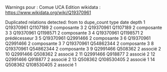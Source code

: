 Warnings pour : Comue UCA
Edition wikidata : https://www.wikidata.org/wiki/Q19370961 

Duplicated relations detected:
        from         to dupe_count         type date depth
1  Q19370961   Q1107189          2   composante <NA>     3
2  Q19370961   Q1107189          2   composante <NA>     3
3  Q19370961   Q1198571          2   composante <NA>     3
4  Q19370961   Q1198571          2 prédécesseur <NA>     3
5  Q19370961   Q2991466          2   composante <NA>     3
6  Q19370961   Q2991466          2   composante <NA>     3
7  Q19370961  Q54862344          2   composante <NA>     3
8  Q19370961  Q54862344          2   composante <NA>     3
9   Q2991466    Q508362          2      associé <NA>     2
10  Q2991466    Q508362          2      associé <NA>     2
11  Q2991466    Q918877          2      associé <NA>     2
12  Q2991466    Q918877          2      associé <NA>     2
13   Q508362 Q108530405          2      associé <NA>     1
14   Q508362 Q108530405          2      associé <NA>     1 

